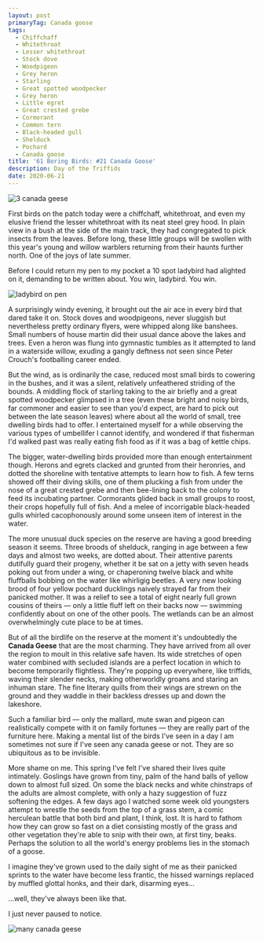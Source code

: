 ```yaml
---
layout: post
primaryTag: Canada goose
tags:
  - Chiffchaff
  - Whitethroat
  - Lesser whitethroat
  - Stock dove
  - Woodpigeon
  - Grey heron
  - Starling
  - Great spotted woodpecker
  - Grey heron
  - Little egret
  - Great crested grebe
  - Cormorant
  - Common tern
  - Black-headed gull
  - Shelduck
  - Pochard
  - Canada goose
title: '61 Boring Birds: #21 Canada Goose'
description: Day of the Triffids
date: 2020-06-21
---
```

![3 canada geese](/assets/img/canada-goose-2.jpg)

First birds on the patch today were a chiffchaff, whitethroat, and even my elusive friend the lesser whitethroat with its neat steel grey hood. In plain view in a bush at the side of the main track, they had congregated to pick insects from the leaves. Before long, these little groups will be swollen with this year's young and willow warblers returning from their haunts further north. One of the joys of late summer.

Before I could return my pen to my pocket a 10 spot ladybird had alighted on it, demanding to be written about. You win, ladybird. You win.

![ladybird on pen](/assets/img/ladybird.jpg)

A surprisingly windy evening, it brought out the air ace in every bird that dared take it on. Stock doves and woodpigeons, never sluggish but nevertheless pretty ordinary flyers, were whipped along like banshees. Small numbers of house martin did their usual dance above the lakes and trees. Even a heron was flung into gymnastic tumbles as it attempted to land in a waterside willow, exuding a gangly deftness not seen since Peter Crouch's footballing career ended.

But the wind, as is ordinarily the case, reduced most small birds to cowering in the bushes, and it was a silent, relatively unfeathered striding of the bounds. A middling flock of starling taking to the air briefly and a great spotted woodpecker glimpsed in a tree (even these bright and noisy birds, far commoner and easier to see than you'd expect, are hard to pick out between the late season leaves) where about all the world of small, tree dwelling birds had to offer. I entertained myself for a while observing the various types of umbellifer I cannot identify, and wondered if that fisherman I'd walked past was really eating fish food as if it was a bag of kettle chips.

The bigger, water-dwelling birds provided more than enough entertainment though. Herons and egrets clacked and grunted from their heronries, and dotted the shoreline with tentative attempts to learn how to fish. A few terns showed off their diving skills, one of them plucking a fish from under the nose of a great crested grebe and then bee-lining back to the colony to feed its incubating partner. Cormorants glided back in small groups to roost, their crops hopefully full of fish. And a melee of incorrigable black-headed gulls whirled cacophonously around some unseen item of interest in the water.

The more unusual duck species on the reserve are having a good breeding season it seems. Three broods of shelduck, ranging in age between a few days and almost two weeks, are dotted about. Their attentive parents dutifully guard their progeny, whether it be sat on a jetty with seven heads poking out from under a wing, or chaperoning twelve black and white fluffballs bobbing on the water like whirligig beetles. A very new looking brood of four yellow pochard ducklings naively strayed far from their panicked mother. It was a relief to see a total of eight nearly full grown cousins of theirs &mdash; only a little fluff left on their backs now &mdash; swimming confidently about on one of the other pools. The wetlands can be an almost overwhelmingly cute place to be at times.

But of all the birdlife on the reserve at the moment it's undoubtedly the **Canada Geese** that are the most charming. They have arrived from all over the region to moult in this relative safe haven. Its wide stretches of open water combined with secluded islands are a perfect location in which to become temporarily flightless. They're popping up everywhere, like triffids, waving their slender necks, making otherworldly groans and staring an inhuman stare. The fine literary quills from their wings are strewn on the ground and they waddle in their backless dresses up and down the lakeshore.

Such a familiar bird &mdash; only the mallard, mute swan and pigeon can realistically compete with it on family fortunes &mdash; they are really part of the furniture here. Making a mental list of the birds I've seen in a day I am sometimes not sure if I've seen any canada geese or not. They are so ubiquitous as to be invisible.

More shame on me. This spring I've felt I've shared their lives quite intimately. Goslings have grown from tiny, palm of the hand balls of yellow down to almost full sized. On some the black necks and white chinstraps of the adults are almost complete, with only a hazy suggestion of fuzz softening the edges. A few days ago I watched some week old youngsters attempt to wrestle the seeds from the top of a grass stem, a comic herculean battle that both bird and plant, I think, lost. It is hard to fathom how they can grow so fast on a diet consisting mostly of the grass and other vegetation they're able to snip with their own, at first tiny, beaks. Perhaps the solution to all the world's energy problems lies in the stomach of a goose.

I imagine they've grown used to the daily sight of me as their panicked sprints to the water have become less frantic, the hissed warnings replaced by muffled glottal honks, and their dark, disarming eyes...

...well, they've always been like that.

I just never paused to notice.

![many canada geese](/assets/img/canada-goose.jpg)
